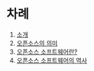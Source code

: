 # 차례

1. [소개](README.md)
2. [오픈소스의 의미](chapter1.md) 
3. [오픈소스 소프트웨어란?](chapter2.md)
4. [오픈소스 소프트웨어의 역사](chapter3.md)

